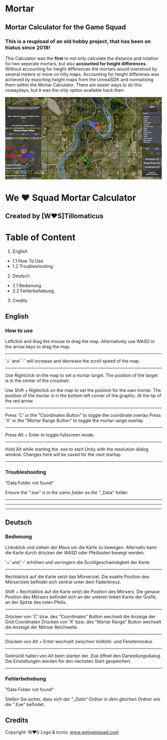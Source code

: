 # Mortar
## Mortar Calculator for the Game Squad

###  This is a reupload of an old hobby project, that has been on **hiatus** since **2018**!

This Calculator was the **first** to not only calculate the distance and rotation for two seperate mortars, but also **accounted for height differences**. 
Without accounting for height differences the mortars would overshoot by several meters or more on hilly maps. 
Accounting for height differenes was achieved by exporting height maps from the UnrealSDK and normalizing them within the Mortar Calculator. 
There are easier ways to do this nowaydays, but it was the only option available back then.

![Screenshot 1](https://github.com/Tillomaticus/Mortar/blob/main/Preview.PNG) 


# We ♥ Squad Mortar Calculator						
										
## Created by [W♥S]Tillomaticus					


# Table of Content

1. English
- 1.1 How To Use
- 1.2 Troubleshooting

2. Deutsch
- 2.1 Bedienung
- 2.2 Fehlerbehebung

3. Credits


## English 					

### How to use

Leftclick and drag the mouse to drag the map.
Alternatively use WASD or the arrow keys to drag the map.

****************************************************************************************

'+' and '-' will increase and decrease the scroll speed of the map.

****************************************************************************************

Use Rightclick on the map to set a mortar target.
The position of the target is in the center of the crosshair.

Use Shift + Rightclick on the map to set the position for the own mortar.
The position of the mortar is in the bottom left corner of the graphic. 
At the tip of the red arrow.


****************************************************************************************

Press 'C' or the "Coordinates Button" to toggle the coordinate overlay
Press 'X' or the "Mortar Range Button" to toggle the mortar range overlay

****************************************************************************************

Press Alt + Enter to toggle fullscreen mode.

****************************************************************************************

Hold Alt while starting the .exe to start Unity with the resolution dialog window. 
Changes here will be saved for the next startup.

****************************************************************************************


### Troubleshooting

	    
"Data Folder not found"

Ensure the "*.exe" is in the same folder as the "*_Data" folder.



****************************************************************************************
****************************************************************************************
****************************************************************************************




## Deutsch

### Bedienung

Linksklick und ziehen der Maus um die Karte zu bewegen.
Alternativ kann die Karte durch drücken der WASD oder Pfeiltasten bewegt werden.

'+' und '-' erhöhen und verringern die Scrollgeschwindigkeit der Karte

****************************************************************************************

Rechtsklick auf die Karte setzt das Mörserziel.
Die exakte Position des Mörserziels befindet sich zentral unter dem Fadenkreuz.

Shift + Rechtsklick auf die Karte setzt die Position des Mörsers.
Die genaue Position des Mörsers befindet sich an der unteren linken Kante der Grafik, 
an der Spitze des roten Pfeils.

****************************************************************************************

Drücken von 'C' bzw. des "Coordinates" Button wechselt die Anzeige der Grid Coordinaten
Drücken von 'X' bzw. des "Mortar Range" Button wechselt die Anzeige der Mörser Reichweite.

****************************************************************************************

Drücken von Alt + Enter wechselt zwischen Vollbild- und Fenstermodus.

****************************************************************************************

Gedrückt halten von Alt beim starten der .Exe öffnet den Darstellungsdialog. Die Einstellungen werden für den nächsten Start gespeichert.

****************************************************************************************


### Fehlerbehebung

	    
"Data Folder not found"

Stellen Sie sicher, dass sich der "*_Data" Ordner in dem gleichen Ordner wie die "*.Exe" befindet.


## Credits


Copyright:
W♥S Logo & Icons: www.welovesquad.com
